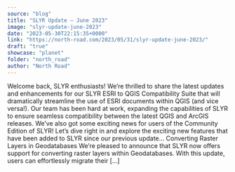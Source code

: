 ```yaml
---
source: "blog"
title: "SLYR Update — June 2023"
image: "slyr-update-june-2023"
date: "2023-05-30T22:15:35+0000"
link: "https://north-road.com/2023/05/31/slyr-update-june-2023/"
draft: "true"
showcase: "planet"
folder: "north_road"
author: "North Road"
---
```


Welcome back, SLYR enthusiasts! We&#8217;re thrilled to share the latest updates and enhancements for our SLYR ESRI to QGIS Compatibility Suite that will dramatically streamline the use of ESRI documents within QGIS (and vice versa!). Our team has been hard at work, expanding the capabilities of SLYR to ensure seamless compatibility between the latest QGIS and ArcGIS releases. We&#8217;ve also got some exciting news for users of the Community Edition of SLYR! Let&#8217;s dive right in and explore the exciting new features that have been added to SLYR since our previous update&#8230; Converting Raster Layers in Geodatabases We&#8217;re pleased to announce that SLYR now offers support for converting raster layers within Geodatabases. With this update, users can effortlessly migrate their [&#8230;]
